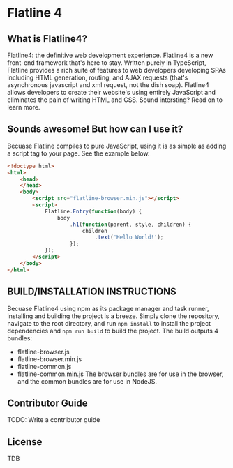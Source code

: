 # Flatline 4

## What is Flatline4?
Flatline4: the definitive web development experience. Flatline4 is a new front-end framework that's here to stay. Written purely in TypeScript, Flatline provides
a rich suite of features to web developers developing SPAs including HTML generation, routing, and AJAX requests (that's asynchronous javascript and xml request, not the dish soap).
Flatline4 allows developers to create their website's using entirely JavaScript and eliminates the pain of writing HTML and CSS. Sound intersting? Read on to learn more.

## Sounds awesome! But how can I use it?
Becuase Flatline compiles to pure JavaScript, using it is as simple as adding a script tag to your page. See the example below.
```html
<!doctype html>
<html>
    <head>
    </head>
    <body>
        <script src="flatline-browser.min.js"></script>
        <script>
            Flatline.Entry(function(body) {
                body
                    .h1(function(parent, style, children) {
                        children
                            .text('Hello World!');
                    });
            });
        </script>
    </body>
</html>
```
  
## BUILD/INSTALLATION INSTRUCTIONS
Becuase Flatline4 using npm as its package manager and task runner, installing and building the project is a breeze. Simply clone the repository, navigate to the root directory,
and run `npm install` to install the project dependencies and `npm run build` to build the project. The build outputs 4 bundles:
* flatline-browser.js
* flatline-browser.min.js
* flatline-common.js
* flatline-common.min.js
The browser bundles are for use in the browser, and the common bundles are for use in NodeJS.

## Contributor Guide
TODO: Write a contributor guide

## License
TDB